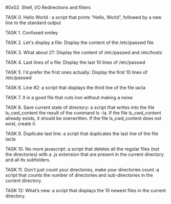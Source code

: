 #0x02. Shell, I/O Redirections and filters

TASK 0. Hello World : a script that prints “Hello, World”, followed by a new line to the standard output

TASK 1. Confused smiley 

TASK 2. Let's display a file: Display the content of the /etc/passwd file

TASK 3. What about 2?: Display the content of /etc/passwd and /etc/hosts

TASK 4. Last lines of a file: Display the last 10 lines of /etc/passwd

TASK 5. I'd prefer the first ones actually: Display the first 10 lines of /etc/passwd

TASK 6. Line #2: a script that displays the third line of the file iacta

TASK 7. It is a good file that cuts iron without making a noise

TASK 8. Save current state of directory: a script that writes into the file ls_cwd_content the result of the command ls -la. If the file ls_cwd_content already exists, it should be overwritten. If the file ls_cwd_content does not exist, create it.

TASK 9. Duplicate last line: a script that duplicates the last line of the file iacta

TASK 10. No more javascript: a script that deletes all the regular files (not the directories) with a .js extension that are present in the current directory and all its subfolders.

TASK 11. Don't just count your directories, make your directories count :a script that counts the number of directories and sub-directories in the current directory.

TASK 12: What’s new: a script that displays the 10 newest files in the current directory.

